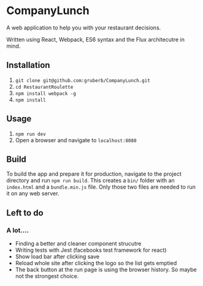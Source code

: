 # CompanyLunch
A web application to help you with your restaurant decisions.

Written using React, Webpack, ES6 syntax and the Flux architecutre in mind.

## Installation

1. `git clone git@github.com:gruberb/CompanyLunch.git`
2. `cd RestaurantRoulette`
3. `npm install webpack -g`
4. `npm install`

## Usage

1. `npm run dev`
2. Open a browser and navigate to `localhost:8080`

## Build

To build the app and prepare it for production, navigate to the project directory and run `npm run build`.
This creates a `bin/` folder with an `index.html` and a `bundle.min.js` file. Only those two files are needed to run it on any web server.

## Left to do

### A lot....

- Finding a better and cleaner component strucutre
- Writing tests with Jest (facebooks test framework for react)
- Show load bar after clicking save
- Reload whole site after clicking the logo so the list gets emptied
- The back button at the run page is using the browser history. So maybe not the strongest choice.
